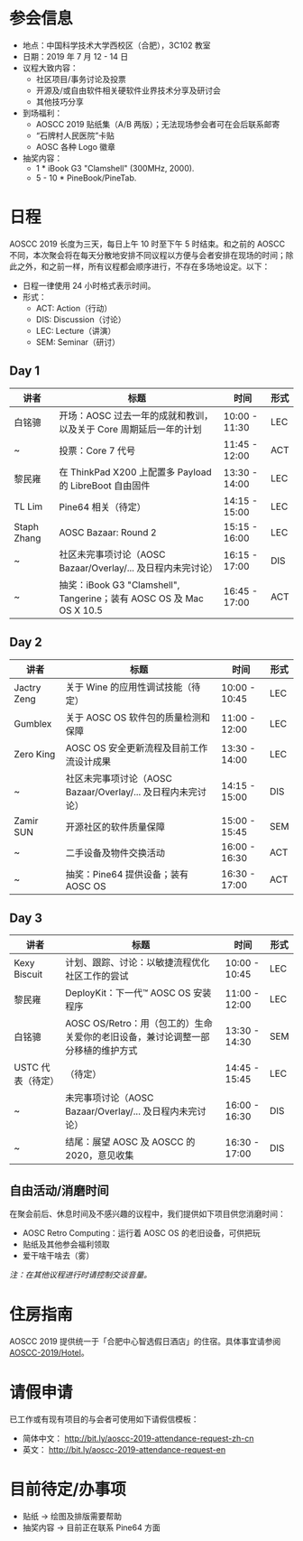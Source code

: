 <!-- TITLE: AOSCC 2019 -->
<!-- SUBTITLE: A quick summary of AOSCC 2019 -->

# 参会信息

- 地点：中国科学技术大学西校区（合肥），3C102 教室
- 日期：2019 年 7 月 12 - 14 日
- 议程大致内容：
	- 社区项目/事务讨论及投票
	- 开源及/或自由软件相关硬软件业界技术分享及研讨会
	- 其他技巧分享
- 到场福利：
	- AOSCC 2019 贴纸集（A/B 两版）；无法现场参会者可在会后联系邮寄
	- “石牌村人民医院”卡贴
	- AOSC 各种 Logo 徽章
- 抽奖内容：
	- 1 * iBook G3 "Clamshell" (300MHz, 2000).
	- 5 - 10 * PineBook/PineTab.

# 日程
AOSCC 2019 长度为三天，每日上午 10 时至下午 5 时结束。和之前的 AOSCC 不同，本次聚会将在每天分散地安排不同议程以方便与会者安排在现场的时间；除此之外，和之前一样，所有议程都会顺序进行，不存在多场地设定。以下：

- 日程一律使用 24 小时格式表示时间。
- 形式：
	- ACT: Action（行动） 
	- DIS: Discussion（讨论）
	- LEC: Lecture（讲演）
	- SEM: Seminar（研讨）

## Day 1

| 讲者 | 标题 | 时间 | 形式 |
|--------|--------|-------|----------|
| 白铭骢 | 开场：AOSC 过去一年的成就和教训，以及关于 Core 周期延后一年的计划 | 10:00 - 11:30 | LEC |
| ~ | 投票：Core 7 代号 | 11:45 - 12:00 | ACT |
| 黎民雍 | 在 ThinkPad X200 上配置多 Payload 的 LibreBoot 自由固件 | 13:30 - 14:00 | LEC |
| TL Lim | Pine64 相关（待定）| 14:15 - 15:00 | LEC |
| Staph Zhang | AOSC Bazaar: Round 2 | 15:15 - 16:00 | LEC |
| ~ | 社区未完事项讨论（AOSC Bazaar/Overlay/... 及日程内未完讨论）| 16:15 - 17:00 | DIS |
| ~ | 抽奖：iBook G3 "Clamshell", Tangerine；装有 AOSC OS 及 Mac OS X 10.5 | 16:45 - 17:00 | ACT |

## Day 2
| 讲者 | 标题 | 时间 | 形式 |
|--------|--------|-------|----------|
| Jactry Zeng | 关于 Wine 的应用性调试技能（待定）| 10:00 - 10:45 | LEC |
| Gumblex | 关于 AOSC OS 软件包的质量检测和保障 | 11:00 - 12:00 | LEC |
| Zero King | AOSC OS 安全更新流程及目前工作流设计成果 | 13:30 - 14:00 | LEC |
| ~ | 社区未完事项讨论（AOSC Bazaar/Overlay/... 及日程内未完讨论）| 14:15 - 15:00 | DIS |
| Zamir SUN | 开源社区的软件质量保障 | 15:00 - 15:45 | SEM |
| ~ | 二手设备及物件交换活动 | 16:00 - 16:30 | ACT |
| ~ | 抽奖：Pine64 提供设备；装有 AOSC OS | 16:30 - 17:00 | ACT |

## Day 3

| 讲者 | 标题 | 时间 | 形式 |
|--------|--------|-------|----------|
| Kexy Biscuit | 计划、跟踪、讨论：以敏捷流程优化社区工作的尝试 | 10:00 - 10:45 | LEC |
| 黎民雍 | DeployKit：下一代™ AOSC OS  安装程序 | 11:00 - 12:00 | LEC |
| 白铭骢 | AOSC OS/Retro：用（包工的）生命关爱你的老旧设备，兼讨论调整一部分移植的维护方式 | 13:30 - 14:30 | SEM |
| USTC 代表（待定）|（待定）| 14:45 - 15:45 | LEC |
| ~ | 未完事项讨论（AOSC Bazaar/Overlay/... 及日程内未完讨论）| 16:00 - 16:30 | DIS |
| ~ | 结尾：展望 AOSC 及 AOSCC 的 2020，意见收集 | 16:30 - 17:00 | DIS |

## 自由活动/消磨时间

在聚会前后、休息时间及不感兴趣的议程中，我们提供如下项目供您消磨时间：

- AOSC Retro Computing：运行着 AOSC OS 的老旧设备，可供把玩
- 贴纸及其他参会福利领取
- 爱干啥干啥去（雾）

*注：在其他议程进行时请控制交谈音量。*
# 住房指南

AOSCC 2019 提供统一于「合肥中心智选假日酒店」的住宿。具体事宜请参阅 [AOSCC-2019/Hotel](/AOSCC-2019/Hotel)。

# 请假申请

已工作或有现有项目的与会者可使用如下请假信模板：

- 简体中文： http://bit.ly/aoscc-2019-attendance-request-zh-cn
- 英文： http://bit.ly/aoscc-2019-attendance-request-en

# 目前待定/办事项

- 贴纸 → 绘图及排版需要帮助
- 抽奖内容 → 目前正在联系 Pine64 方面